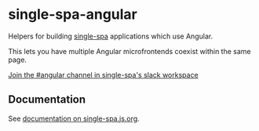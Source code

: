 # single-spa-angular

Helpers for building [single-spa](https://github.com/single-spa/single-spa) applications which use Angular.

This lets you have multiple Angular microfrontends coexist within the same page.

[Join the #angular channel in single-spa's slack workspace](https://join.slack.com/t/single-spa/shared_invite/enQtMzIwMTcxNTU3ODQyLTM1Y2U1OWMzNTNjOWYyZDBlMDJhN2VkYzk3MDI2NzQ2Nzg0MzMzNjVhNWE2YjVhMTcxNjFkOWYzMjllMmUxMjk)

## Documentation

See [documentation on single-spa.js.org](https://single-spa.js.org/docs/ecosystem-angular.html).
